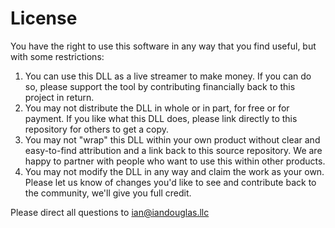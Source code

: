 # License

You have the right to use this software in any way that you find useful, but with some restrictions:

1. You can use this DLL as a live streamer to make money. If you can do so, please support the tool by contributing financially back to this project in return.
2. You may not distribute the DLL in whole or in part, for free or for payment. If you like what this DLL does, please link directly to this repository for others to get a copy.
3. You may not "wrap" this DLL within your own product without clear and easy-to-find attribution and a link back to this source repository. We are happy to partner with people who want to use this within other products.
4. You may not modify the DLL in any way and claim the work as your own. Please let us know of changes you'd like to see and contribute back to the community, we'll give you full credit.

Please direct all questions to ian@iandouglas.llc
